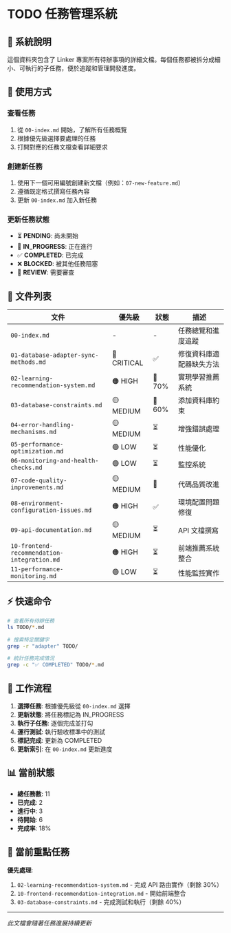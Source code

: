 # TODO 任務管理系統

## 📌 系統說明

這個資料夾包含了 Linker 專案所有待辦事項的詳細文檔。每個任務都被拆分成細小、可執行的子任務，便於追蹤和管理開發進度。

## 🎯 使用方式

### 查看任務
1. 從 `00-index.md` 開始，了解所有任務概覽
2. 根據優先級選擇要處理的任務
3. 打開對應的任務文檔查看詳細要求

### 創建新任務
1. 使用下一個可用編號創建新文檔（例如：`07-new-feature.md`）
2. 遵循既定格式撰寫任務內容
3. 更新 `00-index.md` 加入新任務

### 更新任務狀態
- ⏳ **PENDING**: 尚未開始
- 🚧 **IN_PROGRESS**: 正在進行
- ✅ **COMPLETED**: 已完成
- ❌ **BLOCKED**: 被其他任務阻塞
- 🔄 **REVIEW**: 需要審查

## 📂 文件列表

| 文件 | 優先級 | 狀態 | 描述 |
|------|--------|------|------|
| `00-index.md` | - | - | 任務總覽和進度追蹤 |
| `01-database-adapter-sync-methods.md` | 🔴 CRITICAL | ✅ | 修復資料庫適配器缺失方法 |
| `02-learning-recommendation-system.md` | 🟠 HIGH | 🚧 70% | 實現學習推薦系統 |
| `03-database-constraints.md` | 🟡 MEDIUM | 🚧 60% | 添加資料庫約束 |
| `04-error-handling-mechanisms.md` | 🟡 MEDIUM | ⏳ | 增強錯誤處理 |
| `05-performance-optimization.md` | 🟢 LOW | ⏳ | 性能優化 |
| `06-monitoring-and-health-checks.md` | 🟢 LOW | ⏳ | 監控系統 |
| `07-code-quality-improvements.md` | 🟡 MEDIUM | 🚧 | 代碼品質改進 |
| `08-environment-configuration-issues.md` | 🟠 HIGH | ✅ | 環境配置問題修復 |
| `09-api-documentation.md` | 🟡 MEDIUM | ⏳ | API 文檔撰寫 |
| `10-frontend-recommendation-integration.md` | 🟠 HIGH | ⏳ | 前端推薦系統整合 |
| `11-performance-monitoring.md` | 🟢 LOW | ⏳ | 性能監控實作 |

## ⚡ 快速命令

```bash
# 查看所有待辦任務
ls TODO/*.md

# 搜索特定關鍵字
grep -r "adapter" TODO/

# 統計任務完成情況
grep -c "✅ COMPLETED" TODO/*.md
```

## 🔄 工作流程

1. **選擇任務**: 根據優先級從 `00-index.md` 選擇
2. **更新狀態**: 將任務標記為 IN_PROGRESS
3. **執行子任務**: 逐個完成並打勾
4. **運行測試**: 執行驗收標準中的測試
5. **標記完成**: 更新為 COMPLETED
6. **更新索引**: 在 `00-index.md` 更新進度

## 📊 當前狀態

- **總任務數**: 11
- **已完成**: 2
- **進行中**: 3
- **待開始**: 6
- **完成率**: 18%

## 🚨 當前重點任務

**優先處理**: 
1. `02-learning-recommendation-system.md` - 完成 API 路由實作（剩餘 30%）
2. `10-frontend-recommendation-integration.md` - 開始前端整合
3. `03-database-constraints.md` - 完成測試和執行（剩餘 40%）

---

*此文檔會隨著任務進展持續更新*